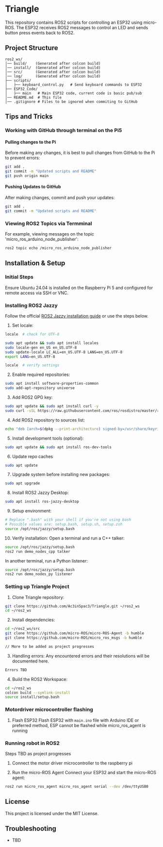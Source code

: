 # Triangle

This repository contains ROS2 scripts for controlling an ESP32 using micro-ROS. The ESP32 receives ROS2 messages to control an LED and sends button press events back to ROS2.

## Project Structure
```
ros2_ws/
│── build/    (Generated after colcon build)
│── install/  (Generated after colcon build)
│── src/      (Generated after colcon build)
│── log/      (Generated after colcon build)
├── scripts/
│   ├── keyboard_control.py   # Send keyboard commands to ESP32
├── ESP32_Code/
│   ├── main   # Main ESP32 code, current code is basic pub/sub
│── README.md  # This file
│── .gitignore # Files to be ignored when commiting to GitHub
```

## Tips and Tricks

### Working with GitHub through terminal on the Pi5
#### Pulling changes to the Pi
Before making any changes, it is best to pull changes from GitHub to the Pi to prevent errors:
```sh
git add .
git commit -m "Updated scripts and README"
git push origin main
```

#### Pushing Updates to GitHub
After making changes, commit and push your updates:
```sh
git add .
git commit -m "Updated scripts and README"
```

### Viewing ROS2 Topics via Termminal
For example, viewing messages on the topic 'micro_ros_arduino_node_publisher':
```sh
ros2 topic echo /micro_ros_arduino_node_publisher 
```

## Installation & Setup

### Initial Steps

Ensure Ubuntu 24.04 is installed on the Raspberry Pi 5 and configured for remote access via SSH or VNC.

### Installing ROS2 Jazzy

Follow the official [ROS2 Jazzy installation guide](https://docs.ros.org/en/jazzy/Installation/Ubuntu-Install-Debs.html) or use the steps below.

1. Set locale:
```sh
locale  # check for UTF-8

sudo apt update && sudo apt install locales
sudo locale-gen en_US en_US.UTF-8
sudo update-locale LC_ALL=en_US.UTF-8 LANG=en_US.UTF-8
export LANG=en_US.UTF-8

locale  # verify settings
```

2. Enable required repositories:
```sh
sudo apt install software-properties-common
sudo add-apt-repository universe
```

3. Add ROS2 GPG key:
```sh
sudo apt update && sudo apt install curl -y
sudo curl -sSL https://raw.githubusercontent.com/ros/rosdistro/master/ros.key -o /usr/share/keyrings/ros-archive-keyring.gpg
```

4. Add ROS2 repository to sources list:
```sh
echo "deb [arch=$(dpkg --print-architecture) signed-by=/usr/share/keyrings/ros-archive-keyring.gpg] http://packages.ros.org/ros2/ubuntu $(. /etc/os-release && echo $UBUNTU_CODENAME) main" | sudo tee /etc/apt/sources.list.d/ros2.list > /dev/null
```

5. Install development tools (optional):
```sh
sudo apt update && sudo apt install ros-dev-tools
```

6. Update repo caches
```sh
sudo apt update
```

7. Upgrade system before installing new packages:
```sh
sudo apt upgrade
```

8. Install ROS2 Jazzy Desktop:
```sh
sudo apt install ros-jazzy-desktop
```


9. Setup environment:
```sh
# Replace ".bash" with your shell if you're not using bash
# Possible values are: setup.bash, setup.sh, setup.zsh
source /opt/ros/jazzy/setup.bash
```

10. Verify installation:
Open a terminal and run a C++ talker:
```sh
source /opt/ros/jazzy/setup.bash
ros2 run demo_nodes_cpp talker
```
In another terminal, run a Python listener:
```sh
source /opt/ros/jazzy/setup.bash
ros2 run demo_nodes_py listener
```

### Setting up Triangle Project
1. Clone Triangle repository:
```sh
git clone https://github.com/Ac3inSpac3/Triangle.git ~/ros2_ws
cd ~/ros2_ws
```

2. Install dependencies:
```sh
cd ~/ros2_ws/src
git clone https://github.com/micro-ROS/micro-ROS-Agent -b humble
git clone https://github.com/micro-ROS/micro_ros_msgs -b humble

// More to be added as project progresses
```

3. Handling errors:
Any encountered errors and their resolutions will be documented here.
```sh
Errors TBD
```

4. Build the ROS2 Workspace:
```sh
cd ~/ros2_ws
colcon build --symlink-install
source install/setup.bash
```

### Motordriver microcontroller flashing
1. Flash ESP32
Flash ESP32 with `main.ino` file with Arduino IDE or preferred method, ESP cannot be flashed while micro_ros_agent is running

### Running robot in ROS2
Steps TBD as project progresses

1. Connect the motor driver microcontroller to the raspberry pi

2. Run the micro-ROS Agent
Connect your ESP32 and start the micro-ROS agent:
```sh
ros2 run micro_ros_agent micro_ros_agent serial --dev /dev/ttyUSB0
```

## License
This project is licensed under the MIT License.

## Troubleshooting
- TBD

